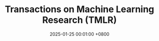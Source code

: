---
title: "Transactions on Machine Learning Research (TMLR)"
date: 2025-01-25 00:01:00 +0800
category: "journal"
---